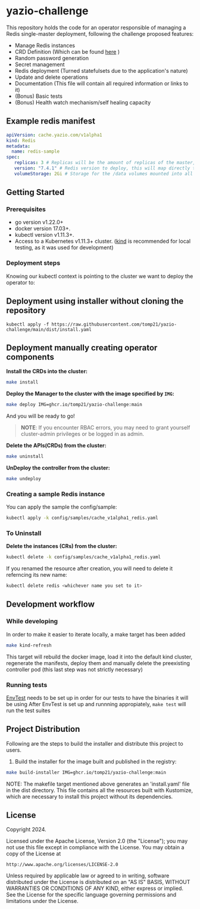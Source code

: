 # yazio-challenge
This repository holds the code for an operator responsible of managing a Redis single-master deployment, following the challenge proposed features:
- Manage Redis instances
- CRD Definition (Which can be found [here](config/crd/bases/cache.yazio.com_redis.yaml) )
- Random password generation
- Secret management
- Redis deployment (Turned statefulsets due to the application's nature)
- Update and delete operations
- Documentation (This file will contain all required information or links to it)
- (Bonus) Basic tests
- (Bonus) Health watch mechanism/self healing capacity

## Example redis manifest

```yaml
apiVersion: cache.yazio.com/v1alpha1
kind: Redis
metadata:
  name: redis-sample
spec:
   replicas: 3 # Replicas will be the amount of replicas of the master, in this case we would have 1 master and 3 replicas in our deployment, master's amount is always 1
   version: "7.4.1" # Redis version to deploy, this will map directly to the image tag for bitnami/redis, so far only version 7.4.1 was tested, beware that using other versions might not be compatible with the configurations this operator provides to redis 
   volumeStorage: 2Gi # Storage for the /data volumes mounted into all redis instances, being equal for master and replicas
```

## Getting Started

### Prerequisites
- go version v1.22.0+
- docker version 17.03+.
- kubectl version v1.11.3+.
- Access to a Kubernetes v1.11.3+ cluster. ([kind](https://kind.sigs.k8s.io/) is recommended for local testing, as it was used for development)

### Deployment steps

Knowing our kubectl context is pointing to the cluster we want to deploy the operator to:

## Deployment using installer without cloning the repository
```
kubectl apply -f https://raw.githubusercontent.com/tomp21/yazio-challenge/main/dist/install.yaml
```

## Deployment manually creating operator components

**Install the CRDs into the cluster:**

```sh
make install
```

**Deploy the Manager to the cluster with the image specified by `IMG`:**

```sh
make deploy IMG=ghcr.io/tomp21/yazio-challenge:main
```

And you will be ready to go!

> **NOTE**: If you encounter RBAC errors, you may need to grant yourself cluster-admin
privileges or be logged in as admin.

**Delete the APIs(CRDs) from the cluster:**

```sh
make uninstall
```

**UnDeploy the controller from the cluster:**

```sh
make undeploy
```

### Creating a sample Redis instance 
You can apply the sample the config/sample:

```sh
kubectl apply -k config/samples/cache_v1alpha1_redis.yaml
```

### To Uninstall
**Delete the instances (CRs) from the cluster:**
```sh
kubectl delete -k config/samples/cache_v1alpha1_redis.yaml
```
If you renamed the resource after creation, you will need to delete it referncing its new name:

```sh
kubectl delete redis <whichever name you set to it>
```
## Development workflow

### While developing

In order to make it easier to iterate locally, a make target has been added
```sh
make kind-refresh
```
This target will rebuild the docker image, load it into the default kind cluster, regenerate the manifests, deploy them and manually delete the preexisting controller pod (this last step was not strictly necessary)

### Running tests
[EnvTest](https://book.kubebuilder.io/reference/envtest) needs to be set up in order for our tests to have the binaries it will be using
After EnvTest is set up and runnning appropiately, `make test` will run the test suites

## Project Distribution

Following are the steps to build the installer and distribute this project to users.

1. Build the installer for the image built and published in the registry:

```sh
make build-installer IMG=ghcr.io/tomp21/yazio-challenge:main
```

NOTE: The makefile target mentioned above generates an 'install.yaml'
file in the dist directory. This file contains all the resources built
with Kustomize, which are necessary to install this project without
its dependencies.

## License

Copyright 2024.

Licensed under the Apache License, Version 2.0 (the "License");
you may not use this file except in compliance with the License.
You may obtain a copy of the License at

    http://www.apache.org/licenses/LICENSE-2.0

Unless required by applicable law or agreed to in writing, software
distributed under the License is distributed on an "AS IS" BASIS,
WITHOUT WARRANTIES OR CONDITIONS OF ANY KIND, either express or implied.
See the License for the specific language governing permissions and
limitations under the License.

